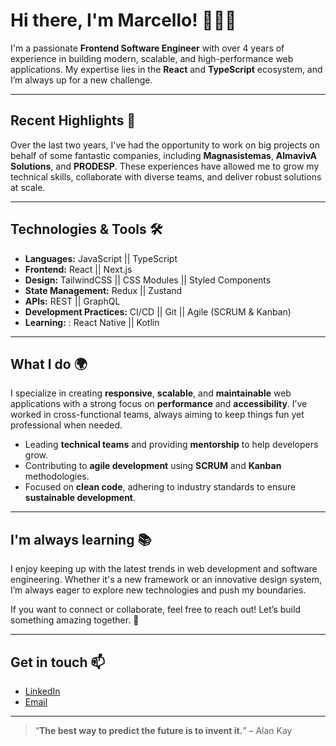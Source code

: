 # Hi there, I'm Marcello! 👨‍💻👋

I'm a passionate **Frontend Software Engineer** with over 4 years of experience in building modern, scalable, and high-performance web applications. My expertise lies in the **React** and **TypeScript** ecosystem, and I’m always up for a new challenge.

---

## Recent Highlights 🚀

Over the last two years, I've had the opportunity to work on big projects on behalf of some fantastic companies, including **Magnasistemas**, **AlmavivA Solutions**, and **PRODESP**. These experiences have allowed me to grow my technical skills, collaborate with diverse teams, and deliver robust solutions at scale.

---

## Technologies & Tools 🛠️

- **Languages:** JavaScript || TypeScript
- **Frontend:** React || Next.js
- **Design:** TailwindCSS || CSS Modules || Styled Components
- **State Management:** Redux || Zustand
- **APIs:** REST || GraphQL
- **Development Practices:** CI/CD || Git || Agile (SCRUM & Kanban)
- **Learning:** : React Native || Kotlin

---

## What I do 🌍

I specialize in creating **responsive**, **scalable**, and **maintainable** web applications with a strong focus on **performance** and **accessibility**. I’ve worked in cross-functional teams, always aiming to keep things fun yet professional when needed.

- Leading **technical teams** and providing **mentorship** to help developers grow.  
- Contributing to **agile development** using **SCRUM** and **Kanban** methodologies.
- Focused on **clean code**, adhering to industry standards to ensure **sustainable development**.

---

## I'm always learning 📚

I enjoy keeping up with the latest trends in web development and software engineering. Whether it's a new framework or an innovative design system, I’m always eager to explore new technologies and push my boundaries.

If you want to connect or collaborate, feel free to reach out! Let’s build something amazing together. 💬

---

## Get in touch 📫

- [LinkedIn](https://www.linkedin.com/in/mlopes30/)  
- [Email](mailto:marcellolopesdev@gmail.com)  

---

> “**The best way to predict the future is to invent it.**” – Alan Kay

